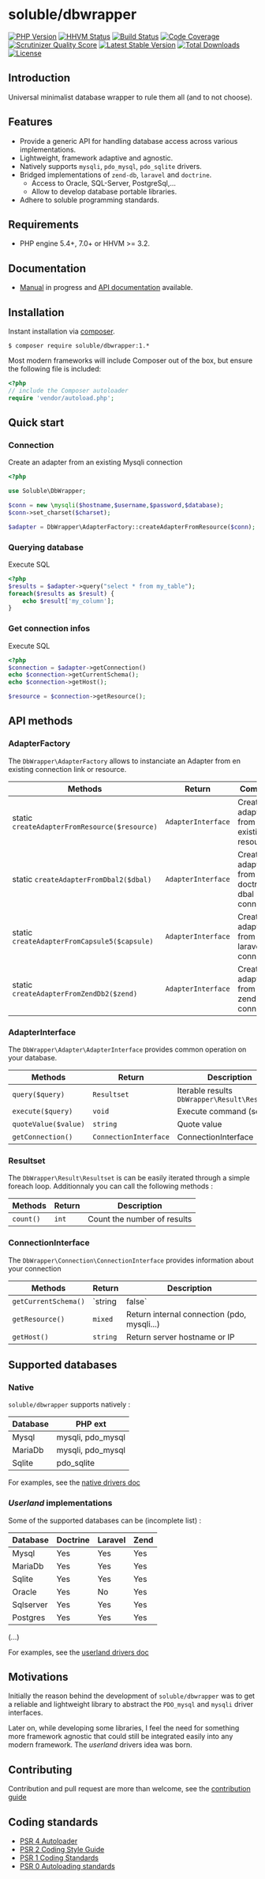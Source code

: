 # soluble/dbwrapper

[![PHP Version](http://img.shields.io/badge/php-5.4+-ff69b4.svg)](https://packagist.org/packages/soluble/dbwrapper)
[![HHVM Status](http://hhvm.h4cc.de/badge/soluble/dbwrapper.png?style=flat)](http://hhvm.h4cc.de/package/soluble/dbwrapper)
[![Build Status](https://travis-ci.org/belgattitude/soluble-dbwrapper.png?branch=master)](https://travis-ci.org/belgattitude/soluble-dbwrapper)
[![Code Coverage](https://scrutinizer-ci.com/g/belgattitude/soluble-dbwrapper/badges/coverage.png?s=aaa552f6313a3a50145f0e87b252c84677c22aa9)](https://scrutinizer-ci.com/g/belgattitude/soluble-dbwrapper)
[![Scrutinizer Quality Score](https://scrutinizer-ci.com/g/belgattitude/soluble-dbwrapper/badges/quality-score.png?s=6f3ab91f916bf642f248e82c29857f94cb50bb33)](https://scrutinizer-ci.com/g/belgattitude/soluble-dbwrapper)
[![Latest Stable Version](https://poser.pugx.org/soluble/dbwrapper/v/stable.svg)](https://packagist.org/packages/soluble/dbwrapper)
[![Total Downloads](https://poser.pugx.org/soluble/dbwrapper/downloads.png)](https://packagist.org/packages/soluble/dbwrapper)
[![License](https://poser.pugx.org/soluble/dbwrapper/license.png)](https://packagist.org/packages/soluble/dbwrapper)

## Introduction

Universal minimalist database wrapper to rule them all (and to not choose).

## Features

- Provide a generic API for handling database access across various implementations.
- Lightweight, framework adaptive and agnostic. 
- Natively supports `mysqli`, `pdo_mysql`, `pdo_sqlite` drivers.
- Bridged implementations of `zend-db`, `laravel` and `doctrine`.
  - Access to Oracle, SQL-Server, PostgreSql,...
  - Allow to develop database portable libraries.
- Adhere to soluble programming standards.

## Requirements

- PHP engine 5.4+, 7.0+ or HHVM >= 3.2.

## Documentation

 - [Manual](http://docs.soluble.io/soluble-dbwrapper/manual/) in progress and [API documentation](http://docs.soluble.io/soluble-dbwrapper/api/) available.

## Installation

Instant installation via [composer](http://getcomposer.org/).

```console
$ composer require soluble/dbwrapper:1.*
```
Most modern frameworks will include Composer out of the box, but ensure the following file is included:

```php
<?php
// include the Composer autoloader
require 'vendor/autoload.php';
```

## Quick start

### Connection

Create an adapter from an existing Mysqli connection

```php
<?php

use Soluble\DbWrapper;

$conn = new \mysqli($hostname,$username,$password,$database);
$conn->set_charset($charset);

$adapter = DbWrapper\AdapterFactory::createAdapterFromResource($conn);

```

### Querying database

Execute SQL

```php
<?php
$results = $adapter->query("select * from my_table");
foreach($results as $result) {
    echo $result['my_column'];
}
```

### Get connection infos

Execute SQL

```php
<?php
$connection = $adapter->getConnection()
echo $connection->getCurrentSchema();
echo $connection->getHost();

$resource = $connection->getResource();
```

## API methods

### AdapterFactory

The `DbWrapper\AdapterFactory` allows to instanciate an Adapter from en existing connection link or resource.
 
| Methods                                       | Return             | Comment                             |
|-----------------------------------------------|--------------------|-------------------------------------|
| static `createAdapterFromResource($resource)` | `AdapterInterface` | Create an adapter from existing resource |
| static `createAdapterFromDbal2($dbal)`        | `AdapterInterface` | Create an adapter from doctrine dbal connection |
| static `createAdapterFromCapsule5($capsule)`  | `AdapterInterface` | Create an adapter from laravel connection |
| static `createAdapterFromZendDb2($zend)`      | `AdapterInterface` | Create an adapter from zend-db connection |


### AdapterInterface

The `DbWrapper\Adapter\AdapterInterface` provides common operation on your database.

| Methods                  | Return        | Description                                   |
|--------------------------|---------------|-----------------------------------------------|
| `query($query)`          | `Resultset`   | Iterable results `DbWrapper\Result\Resultset` |
| `execute($query)`        | `void`        | Execute command (set, ...)                    |
| `quoteValue($value)`     | `string`      | Quote value                                   |
| `getConnection()`        | `ConnectionInterface`  | ConnectionInterface                  |

### Resultset

The `DbWrapper\Result\Resultset` is can be easily iterated through a simple foreach loop. 
Additionnaly you can call the following methods :

| Methods                         | Return        | Description                                   |
|---------------------------------|---------------|-----------------------------------------------|
| `count()`                       | `int`         | Count the number of results                   |


### ConnectionInterface

The `DbWrapper\Connection\ConnectionInterface` provides information about your connection

| Methods                  | Return        | Description                                   |
|--------------------------|---------------|-----------------------------------------------|
| `getCurrentSchema()`     | `string|false`| Return current schema                         |
| `getResource()`          | `mixed`       | Return internal connection (pdo, mysqli...)   |
| `getHost()`              | `string`      | Return server hostname or IP                  |


## Supported databases

### Native 

`soluble/dbwrapper` supports natively :

| Database   | PHP ext                                              |
|------------|------------------------------------------------------|
| Mysql      | mysqli, pdo_mysql                                    |
| MariaDb    | mysqli, pdo_mysql                                    |
| Sqlite     | pdo_sqlite                                           |

For examples, see the [native drivers doc](./doc/driver/native-drivers.md)

### *Userland* implementations

Some of the supported databases can be (incomplete list) :

| Database   | Doctrine   | Laravel | Zend      |
|------------|------------|---------|-----------|
| Mysql      | Yes        | Yes     | Yes       |
| MariaDb    | Yes        | Yes     | Yes       | 
| Sqlite     | Yes        | Yes     | Yes       |
| Oracle     | Yes        | No      | Yes       |
| Sqlserver  | Yes        | Yes     | Yes       |
| Postgres   | Yes        | Yes     | Yes       |
(...)


For examples, see the [userland drivers doc](./doc/driver/userland-drivers.md)

## Motivations

Initially the reason behind the development of `soluble/dbwrapper` was to get
a reliable and lightweight library to abstract the `PDO_mysql` and `mysqli` driver interfaces.

Later on, while developing some libraries, I feel the need for something more framework agnostic that could still
be integrated easily into any modern framework. The *userland* drivers idea was born.

## Contributing

Contribution and pull request are more than welcome, see the [contribution guide](./CONTRIBUTING.md)

## Coding standards

* [PSR 4 Autoloader](https://github.com/php-fig/fig-standards/blob/master/accepted/PSR-4-autoloader.md)
* [PSR 2 Coding Style Guide](https://github.com/php-fig/fig-standards/blob/master/accepted/PSR-2-coding-style-guide.md)
* [PSR 1 Coding Standards](https://github.com/php-fig/fig-standards/blob/master/accepted/PSR-1-basic-coding-standard.md)
* [PSR 0 Autoloading standards](https://github.com/php-fig/fig-standards/blob/master/accepted/PSR-0.md)
